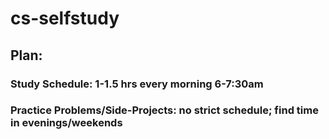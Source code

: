 # cs-selfstudy

## Plan:
### Study Schedule: 1-1.5 hrs every morning 6-7:30am 
### Practice Problems/Side-Projects: no strict schedule; find time in evenings/weekends
